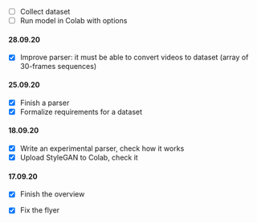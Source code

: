 - [ ] Collect dataset
- [ ] Run model in Colab with options

#### 28.09.20

- [x] Improve parser: it must be able to convert videos to dataset (array of 30-frames sequences)

#### 25.09.20

- [x] Finish a parser
- [x] Formalize requirements for a dataset

#### 18.09.20

- [x] Write an experimental parser, check how it works
- [x] Upload StyleGAN to Colab, check it

#### 17.09.20

- [x] Finish the overview
- [x] Fix the flyer

